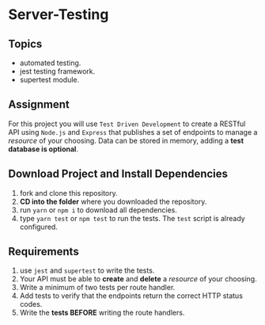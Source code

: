 # Server-Testing

## Topics

- automated testing.
- jest testing framework.
- supertest module.

## Assignment

For this project you will use `Test Driven Development` to create a RESTful API using `Node.js` and `Express` that publishes a set of endpoints to manage a _resource_ of your choosing. Data can be stored in memory, adding a **test database is optional**.

## Download Project and Install Dependencies

1.  fork and clone this repository.
1.  **CD into the folder** where you downloaded the repository.
1.  run `yarn` or `npm i` to download all dependencies.
1.  type `yarn test` or `npm test` to run the tests. The `test` script is already configured.

## Requirements

1.  use `jest` and `supertest` to write the tests.
1.  Your API must be able to **create** and **delete** a _resource_ of your choosing.
1.  Write a minimum of two tests per route handler.
1.  Add tests to verify that the endpoints return the correct HTTP status codes.
1.  Write the **tests BEFORE** writing the route handlers.

